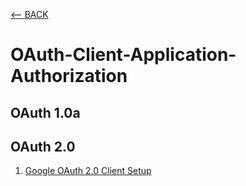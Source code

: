 [<-- BACK](https://github.com/bkieselEducational/OAuth-Central)
# OAuth-Client-Application-Authorization
## OAuth 1.0a

## OAuth 2.0
1. [Google OAuth 2.0 Client Setup](https://github.com/bkieselEducational/OAuth-Google-Cloud-Console-Setup)
